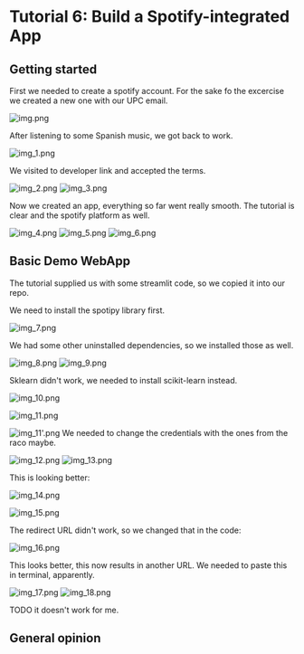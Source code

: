 # Tutorial 6: Build a Spotify-integrated App

## Getting started

First we needed to create a spotify account. For the sake fo the excercise we created a new
one with our UPC email.

![img.png](img.png)

After listening to some Spanish music, we got back to work.

![img_1.png](img_1.png)

We visited to developer link and accepted the terms.

![img_2.png](img_2.png)
![img_3.png](img_3.png)

Now we created an app, everything so far went really smooth. The 
tutorial is clear and the spotify platform as well.

![img_4.png](img_4.png)
![img_5.png](img_5.png)
![img_6.png](img_6.png)

## Basic Demo WebApp

The tutorial supplied us with some streamlit code, so we copied it into our repo.

We need to install the spotipy library first.

![img_7.png](img_7.png)

We had some other uninstalled dependencies, so we installed those as well.

![img_8.png](img_8.png)
![img_9.png](img_9.png)

Sklearn didn't work, we needed to install scikit-learn instead.

![img_10.png](img_10.png)


![img_11.png](img_11.png)


![img_11'.png](img_11'.png)
We needed to change the credentials with the ones from the raco maybe.

![img_12.png](img_12.png)
![img_13.png](img_13.png)

This is looking better:

![img_14.png](img_14.png)

![img_15.png](img_15.png)

The redirect URL didn't work, so we changed that in the code:

![img_16.png](img_16.png)

This looks better, this now results in another URL.
We needed to paste this in terminal, apparently.

![img_17.png](img_17.png)
![img_18.png](img_18.png)

TODO it doesn't work for me.

## General opinion
